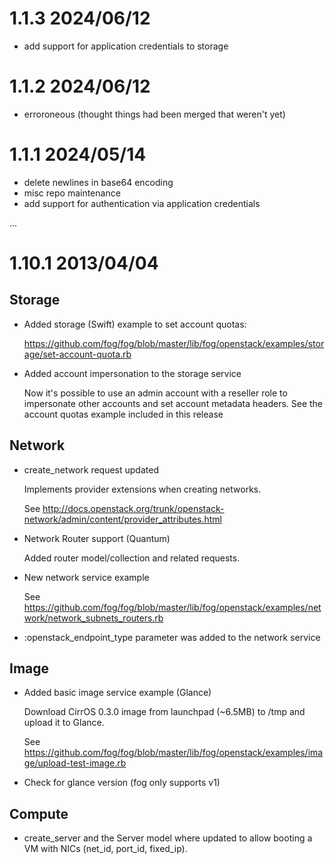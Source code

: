 # 1.1.3 2024/06/12

* add support for application credentials to storage

# 1.1.2 2024/06/12

* erroroneous (thought things had been merged that weren't yet)

# 1.1.1 2024/05/14

* delete newlines in base64 encoding
* misc repo maintenance
* add support for authentication via application credentials

...

# 1.10.1 2013/04/04

## Storage

* Added storage (Swift) example to set account quotas:

  https://github.com/fog/fog/blob/master/lib/fog/openstack/examples/storage/set-account-quota.rb

* Added account impersonation to the storage service

  Now it's possible to use an admin account with a reseller
  role to impersonate other accounts and set account metadata
  headers. See the account quotas example included in this release

## Network

* create_network request updated

  Implements provider extensions when creating networks.

  See http://docs.openstack.org/trunk/openstack-network/admin/content/provider_attributes.html

* Network Router support (Quantum)

  Added router model/collection and related requests.

* New network service example

  See https://github.com/fog/fog/blob/master/lib/fog/openstack/examples/network/network_subnets_routers.rb

* :openstack_endpoint_type parameter was added to the network service

## Image

* Added basic image service example (Glance)

  Download CirrOS 0.3.0 image from launchpad (~6.5MB) to /tmp
  and upload it to Glance.

  See https://github.com/fog/fog/blob/master/lib/fog/openstack/examples/image/upload-test-image.rb

* Check for glance version (fog only supports v1)

## Compute

* create_server and the Server model where updated to allow booting a VM
  with NICs (net_id, port_id, fixed_ip).
